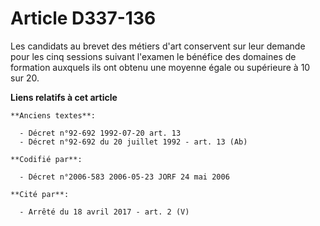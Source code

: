 # Article D337-136

Les candidats au brevet des métiers d'art conservent sur leur demande pour les cinq sessions suivant l'examen le bénéfice des
domaines de formation auxquels ils ont obtenu une moyenne égale ou supérieure à 10 sur 20.

**Liens relatifs à cet article**

	**Anciens textes**:

	  - Décret n°92-692 1992-07-20 art. 13
	  - Décret n°92-692 du 20 juillet 1992 - art. 13 (Ab)

	**Codifié par**:

	  - Décret n°2006-583 2006-05-23 JORF 24 mai 2006

	**Cité par**:

	  - Arrêté du 18 avril 2017 - art. 2 (V)
